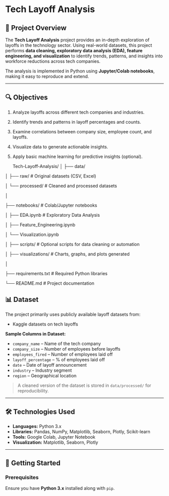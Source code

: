 # Tech Layoff Analysis

## 📌 Project Overview

The **Tech Layoff Analysis** project provides an in-depth exploration of layoffs in the technology sector. Using real-world datasets, this project performs **data cleaning, exploratory data analysis (EDA), feature engineering, and visualization** to identify trends, patterns, and insights into workforce reductions across tech companies.  

The analysis is implemented in Python using **Jupyter/Colab notebooks**, making it easy to reproduce and extend.

---

## 🔍 Objectives

1. Analyze layoffs across different tech companies and industries.
2. Identify trends and patterns in layoff percentages and counts.
3. Examine correlations between company size, employee count, and layoffs.
4. Visualize data to generate actionable insights.
5. Apply basic machine learning for predictive insights (optional).

   Tech-Layoff-Analysis/
│
├── data/

│ ├── raw/ # Original datasets (CSV, Excel)

│ └── processed/ # Cleaned and processed datasets

│

├── notebooks/ # Colab/Jupyter notebooks

│ ├── EDA.ipynb # Exploratory Data Analysis

│ ├── Feature_Engineering.ipynb

│ └── Visualization.ipynb

│
├── scripts/ # Optional scripts for data cleaning or automation

│
├── visualizations/ # Charts, graphs, and plots generated

│

├── requirements.txt # Required Python libraries

└── README.md # Project documentation

## 📊 Dataset

The project primarily uses publicly available layoff datasets from:


- Kaggle datasets on tech layoffs

**Sample Columns in Dataset:**

- `company_name` – Name of the tech company  
- `company_size` – Number of employees before layoffs  
- `employees_fired` – Number of employees laid off  
- `layoff_percentage` – % of employees laid off  
- `date` – Date of layoff announcement  
- `industry` – Industry segment  
- `region` – Geographical location  

> A cleaned version of the dataset is stored in `data/processed/` for reproducibility.

---

## 🛠️ Technologies Used

- **Languages:** Python 3.x  
- **Libraries:** Pandas, NumPy, Matplotlib, Seaborn, Plotly, Scikit-learn  
- **Tools:** Google Colab, Jupyter Notebook  
- **Visualization:** Matplotlib, Seaborn, Plotly  

---

## 🚀 Getting Started

### Prerequisites

Ensure you have **Python 3.x** installed along with `pip`.
